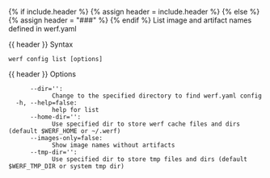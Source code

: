 {% if include.header %}
{% assign header = include.header %}
{% else %}
{% assign header = "###" %}
{% endif %}
List image and artifact names defined in werf.yaml

{{ header }} Syntax

```shell
werf config list [options]
```

{{ header }} Options

```shell
      --dir='':
            Change to the specified directory to find werf.yaml config
  -h, --help=false:
            help for list
      --home-dir='':
            Use specified dir to store werf cache files and dirs (default $WERF_HOME or ~/.werf)
      --images-only=false:
            Show image names without artifacts
      --tmp-dir='':
            Use specified dir to store tmp files and dirs (default $WERF_TMP_DIR or system tmp dir)
```

